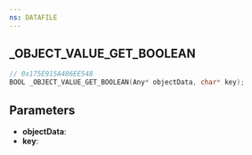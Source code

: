 ```yaml
---
ns: DATAFILE
---
```

## _OBJECT_VALUE_GET_BOOLEAN

```c
// 0x175E915A486EE548
BOOL _OBJECT_VALUE_GET_BOOLEAN(Any* objectData, char* key);
```

## Parameters
* **objectData**:
* **key**:
